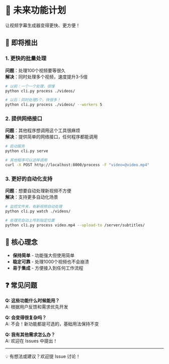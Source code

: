 # 🚀 未来功能计划

让视频字幕生成器变得更快、更方便！

## 📌 即将推出

### 1. 更快的批量处理
**问题**：处理100个视频要等很久  
**解决**：同时处理多个视频，速度提升3-5倍

```bash
# 以前：一个一个处理，很慢
python cli.py process ./videos/

# 以后：同时处理5个，快很多！
python cli.py process ./videos/ --workers 5
```

### 2. 提供网络接口
**问题**：其他程序想调用这个工具很麻烦  
**解决**：提供简单的网络接口，任何程序都能调用

```bash
# 启动服务
python cli.py serve

# 其他程序可以这样调用
curl -X POST http://localhost:8000/process -F "video=@video.mp4"
```

### 3. 更好的自动化支持
**问题**：想要自动处理新视频不方便  
**解决**：支持更多自动化场景

```bash
# 监控文件夹，有新视频自动处理
python cli.py watch ./videos/

# 处理完自动上传到指定位置
python cli.py process video.mp4 --upload-to /server/subtitles/
```

## 🎯 核心理念

- **保持简单** - 功能强大但使用简单
- **稳定可靠** - 处理1000个视频也不会崩溃  
- **易于集成** - 方便接入到任何工作流程

## ❓ 常见问题

**Q: 这些功能什么时候能用？**  
A: 根据用户反馈和需求优先开发

**Q: 会变得很复杂吗？**  
A: 不会！新功能都是可选的，基础用法保持不变

**Q: 我有其他需求怎么办？**  
A: 欢迎在 Issues 中提出！

---

💡 有想法或建议？欢迎提 Issue 讨论！